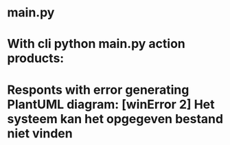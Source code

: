 # main.py
# With cli python main.py action products: 
# Responts with error generating PlantUML diagram: [winError 2] Het systeem kan het opgegeven bestand niet vinden

